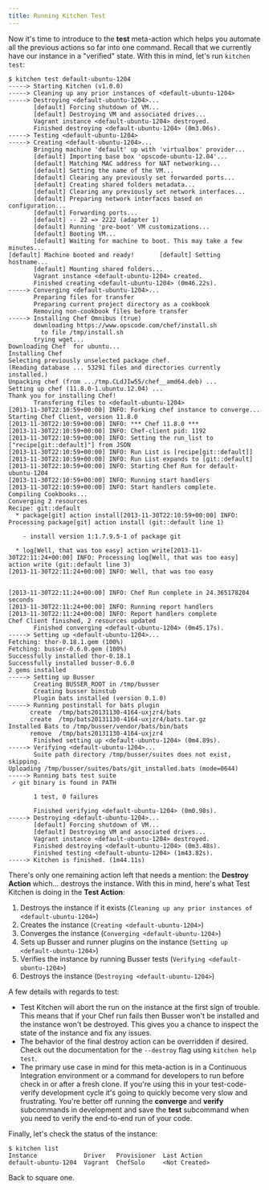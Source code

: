```yaml
---
title: Running Kitchen Test
---
```


Now it's time to introduce to the **test** meta-action which helps you automate all the previous actions so far into one command. Recall that we currently have our instance in a "verified" state. With this in mind, let's run `kitchen test`:

```
$ kitchen test default-ubuntu-1204
-----> Starting Kitchen (v1.0.0)
-----> Cleaning up any prior instances of <default-ubuntu-1204>
-----> Destroying <default-ubuntu-1204>...
       [default] Forcing shutdown of VM...
       [default] Destroying VM and associated drives...
       Vagrant instance <default-ubuntu-1204> destroyed.
       Finished destroying <default-ubuntu-1204> (0m3.06s).
-----> Testing <default-ubuntu-1204>
-----> Creating <default-ubuntu-1204>...
       Bringing machine 'default' up with 'virtualbox' provider...
       [default] Importing base box 'opscode-ubuntu-12.04'...
       [default] Matching MAC address for NAT networking...
       [default] Setting the name of the VM...
       [default] Clearing any previously set forwarded ports...
       [default] Creating shared folders metadata...
       [default] Clearing any previously set network interfaces...
       [default] Preparing network interfaces based on configuration...
       [default] Forwarding ports...
       [default] -- 22 => 2222 (adapter 1)
       [default] Running 'pre-boot' VM customizations...
       [default] Booting VM...
       [default] Waiting for machine to boot. This may take a few minutes...
[default] Machine booted and ready!       [default] Setting hostname...
       [default] Mounting shared folders...
       Vagrant instance <default-ubuntu-1204> created.
       Finished creating <default-ubuntu-1204> (0m46.22s).
-----> Converging <default-ubuntu-1204>...
       Preparing files for transfer
       Preparing current project directory as a cookbook
       Removing non-cookbook files before transfer
-----> Installing Chef Omnibus (true)
       downloading https://www.opscode.com/chef/install.sh
         to file /tmp/install.sh
       trying wget...
Downloading Chef  for ubuntu...
Installing Chef
Selecting previously unselected package chef.
(Reading database ... 53291 files and directories currently installed.)
Unpacking chef (from .../tmp.CLdJIw55/chef__amd64.deb) ...
Setting up chef (11.8.0-1.ubuntu.12.04) ...
Thank you for installing Chef!
       Transfering files to <default-ubuntu-1204>
[2013-11-30T22:10:59+00:00] INFO: Forking chef instance to converge...
Starting Chef Client, version 11.8.0
[2013-11-30T22:10:59+00:00] INFO: *** Chef 11.8.0 ***
[2013-11-30T22:10:59+00:00] INFO: Chef-client pid: 1192
[2013-11-30T22:10:59+00:00] INFO: Setting the run_list to ["recipe[git::default]"] from JSON
[2013-11-30T22:10:59+00:00] INFO: Run List is [recipe[git::default]]
[2013-11-30T22:10:59+00:00] INFO: Run List expands to [git::default]
[2013-11-30T22:10:59+00:00] INFO: Starting Chef Run for default-ubuntu-1204
[2013-11-30T22:10:59+00:00] INFO: Running start handlers
[2013-11-30T22:10:59+00:00] INFO: Start handlers complete.
Compiling Cookbooks...
Converging 2 resources
Recipe: git::default
  * package[git] action install[2013-11-30T22:10:59+00:00] INFO: Processing package[git] action install (git::default line 1)

    - install version 1:1.7.9.5-1 of package git

  * log[Well, that was too easy] action write[2013-11-30T22:11:24+00:00] INFO: Processing log[Well, that was too easy] action write (git::default line 3)
[2013-11-30T22:11:24+00:00] INFO: Well, that was too easy


[2013-11-30T22:11:24+00:00] INFO: Chef Run complete in 24.365178204 seconds
[2013-11-30T22:11:24+00:00] INFO: Running report handlers
[2013-11-30T22:11:24+00:00] INFO: Report handlers complete
Chef Client finished, 2 resources updated
       Finished converging <default-ubuntu-1204> (0m45.17s).
-----> Setting up <default-ubuntu-1204>...
Fetching: thor-0.18.1.gem (100%)
Fetching: busser-0.6.0.gem (100%)
Successfully installed thor-0.18.1
Successfully installed busser-0.6.0
2 gems installed
-----> Setting up Busser
       Creating BUSSER_ROOT in /tmp/busser
       Creating busser binstub
       Plugin bats installed (version 0.1.0)
-----> Running postinstall for bats plugin
      create  /tmp/bats20131130-4164-uxjzr4/bats
      create  /tmp/bats20131130-4164-uxjzr4/bats.tar.gz
Installed Bats to /tmp/busser/vendor/bats/bin/bats
      remove  /tmp/bats20131130-4164-uxjzr4
       Finished setting up <default-ubuntu-1204> (0m4.89s).
-----> Verifying <default-ubuntu-1204>...
       Suite path directory /tmp/busser/suites does not exist, skipping.
Uploading /tmp/busser/suites/bats/git_installed.bats (mode=0644)
-----> Running bats test suite
 ✓ git binary is found in PATH

       1 test, 0 failures

       Finished verifying <default-ubuntu-1204> (0m0.98s).
-----> Destroying <default-ubuntu-1204>...
       [default] Forcing shutdown of VM...
       [default] Destroying VM and associated drives...
       Vagrant instance <default-ubuntu-1204> destroyed.
       Finished destroying <default-ubuntu-1204> (0m3.48s).
       Finished testing <default-ubuntu-1204> (1m43.82s).
-----> Kitchen is finished. (1m44.11s)
```

There's only one remaining action left that needs a mention: the **Destroy Action** which... destroys the instance. With this in mind, here's what Test Kitchen is doing in the **Test Action**:

1. Destroys the instance if it exists (`Cleaning up any prior instances of <default-ubuntu-1204>`)
2. Creates the instance (`Creating <default-ubuntu-1204>`)
3. Converges the instance (`Converging <default-ubuntu-1204>`)
4. Sets up Busser and runner plugins on the instance (`Setting up <default-ubuntu-1204>`)
5. Verifies the instance by running Busser tests (`Verifying <default-ubuntu-1204>`)
6. Destroys the instance (`Destroying <default-ubuntu-1204>`)

A few details with regards to test:

* Test Kitchen will abort the run on the instance at the first sign of trouble. This means that if your Chef run fails then Busser won't be installed and the instance won't be destroyed. This gives you a chance to inspect the state of the instance and fix any issues.
* The behavior of the final destroy action can be overridden if desired. Check out the documentation for the `--destroy` flag using `kitchen help test`.
* The primary use case in mind for this meta-action is in a Continuous Integration environment or a command for developers to run before check in or after a fresh clone. If you're using this in your test-code-verify development cycle it's going to quickly become very slow and frustrating. You're better off running the **converge** and **verify** subcommands in development and save the **test** subcommand when you need to verify the end-to-end run of your code.

Finally, let's check the status of the instance:

```
$ kitchen list
Instance             Driver   Provisioner  Last Action
default-ubuntu-1204  Vagrant  ChefSolo     <Not Created>
```

Back to square one.
